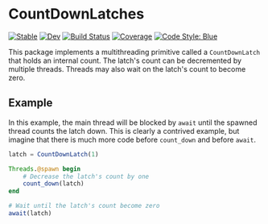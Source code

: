 # CountDownLatches

[![Stable](https://img.shields.io/badge/docs-stable-blue.svg)](https://Octogonapus.github.io/CountDownLatches.jl/stable)
[![Dev](https://img.shields.io/badge/docs-dev-blue.svg)](https://Octogonapus.github.io/CountDownLatches.jl/dev)
[![Build Status](https://github.com/Octogonapus/CountDownLatches.jl/workflows/CI/badge.svg)](https://github.com/Octogonapus/CountDownLatches.jl/actions)
[![Coverage](https://codecov.io/gh/Octogonapus/CountDownLatches.jl/branch/main/graph/badge.svg?token=MJVL5EVXTP)](https://codecov.io/gh/Octogonapus/CountDownLatches.jl)
[![Code Style: Blue](https://img.shields.io/badge/code%20style-blue-4495d1.svg)](https://github.com/invenia/BlueStyle)

This package implements a multithreading primitive called a `CountDownLatch` that holds an internal count.
The latch's count can be decremented by multiple threads.
Threads may also wait on the latch's count to become zero.

## Example

In this example, the main thread will be blocked by `await` until the spawned thread counts the latch down.
This is clearly a contrived example, but imagine that there is much more code before `count_down` and before `await`.

```julia
latch = CountDownLatch(1)

Threads.@spawn begin
    # Decrease the latch's count by one
    count_down(latch)
end

# Wait until the latch's count become zero
await(latch)
```
